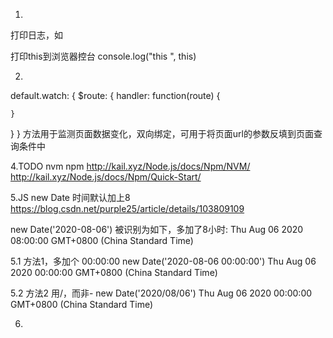 
1.
打印日志，如

打印this到浏览器控台
console.log("this ", this)


2.
default.watch: {
  $route: {
    handler: function(route) {

    }
  }
} 方法用于监测页面数据变化，双向绑定，可用于将页面url的参数反填到页面查询条件中


4.TODO nvm npm
http://kail.xyz/Node.js/docs/Npm/NVM/
http://kail.xyz/Node.js/docs/Npm/Quick-Start/


5.JS new Date 时间默认加上8
https://blog.csdn.net/purple25/article/details/103809109

new Date('2020-08-06')
被识别为如下，多加了8小时:
Thu Aug 06 2020 08:00:00 GMT+0800 (China Standard Time)

5.1
方法1，多加个 00:00:00
new Date('2020-08-06 00:00:00')
Thu Aug 06 2020 00:00:00 GMT+0800 (China Standard Time)

5.2
方法2 用/，而非-
new Date('2020/08/06')
Thu Aug 06 2020 00:00:00 GMT+0800 (China Standard Time)

6.







